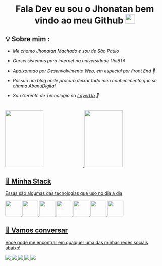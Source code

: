 <h1 align="center" >Fala Dev eu sou o Jhonatan bem vindo ao meu Github  <img src="https://media.giphy.com/media/hvRJCLFzcasrR4ia7z/giphy.gif" width="30px"></h1>

## 💡 Sobre mim :
 - *Me chamo Jhonatan Machado e sou de São Paulo* 

 - *Cursei sistemas para internet na universidade UniBTA* 
 
 - *Apaixonado por Desenvolvimento Web, em especial por Front End 💙* 
 
 - *Possuo um blog onde procuro deixar todo meu conhecimento que se chama [AbanuDigital](https://abanudigital.com.br/)*
 
 - *Sou Gerente de Técnologia na [LayerUp](https://www.layerup.com.br/) 🚀*
 
 #
 
 <div>
  <a href="https://github.com/jhonatanMP">
  <img height="180em" width="49%" src="https://github-readme-stats.vercel.app/api?username=jhonatanMP&show_icons=true&theme=tokyonight&include_all_commits=true&count_private=true"/>
  <img height="180em" width="49%" src="https://github-readme-stats.vercel.app/api/top-langs/?username=jhonatanMP&layout=compact&langs_count=7&theme=tokyonight"/>
</div>
 
 ## 🔮 Minha Stack
 Essas são algumas das tecnologias que uso no dia a dia

<div>
 <img src="https://cdn.jsdelivr.net/gh/devicons/devicon/icons/javascript/javascript-plain.svg" width="50"/> 
 <img src="https://cdn.jsdelivr.net/gh/devicons/devicon/icons/html5/html5-original.svg" width="50"/>
 <img src="https://cdn.jsdelivr.net/gh/devicons/devicon/icons/css3/css3-original.svg" width="50"/>
 <img src="https://cdn.jsdelivr.net/gh/devicons/devicon/icons/laravel/laravel-plain.svg" width="50"/>
  <img src="https://cdn.jsdelivr.net/gh/devicons/devicon/icons/react/react-original.svg" width="50"/>
 <img src="https://cdn.jsdelivr.net/gh/devicons/devicon/icons/wordpress/wordpress-original.svg"  width="50"/>
 <img src="https://cdn.jsdelivr.net/gh/devicons/devicon/icons/php/php-plain.svg" width="50"/>          
</div>

## :speech_balloon: Vamos conversar  

Você pode me encontrar em qualquer uma das minhas redes sociais abaixo! 

<div>
<a href="https://github.com/jhonatanMP">
  <img src="https://img.shields.io/badge/-Github-%23333?style=for-the-badge&logo=github&logoColor=white" target="_blank">
</a>  
<a href="https://www.instagram.com/jhowwmac/" target="_blank">
  <img src="https://img.shields.io/badge/-Instagram-%23E4405F?style=for-the-badge&logo=instagram&logoColor=white" target="_blank">
</a>
<a href="https://abanudigital.com.br/" target="_blank">
    <img src="https://img.shields.io/badge/Website-7289DA?style=for-the-badge&logo=googlechrome&logoColor=white" target="_blank">
</a>
<a href="mailto:jhonatanmachado8@gmail.com">
  <img src="https://img.shields.io/badge/-Gmail-ff9800?style=for-the-badge&logo=gmail&logoColor=white" target="_blank">
</a>  
<a href="https://www.linkedin.com/in/jhonatan-machado-6a215b95/" target="_blank">
  <img src="https://img.shields.io/badge/-LinkedIn-%230077B5?style=for-the-badge&logo=linkedin&logoColor=white" target="_blank">
</a>
</div>
 
#

